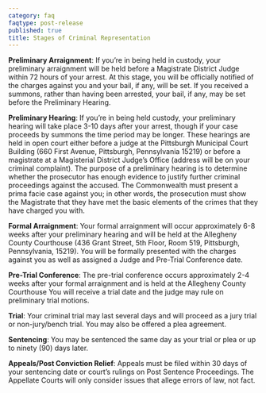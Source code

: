 ```yaml
---
category: faq
faqtype: post-release
published: true
title: Stages of Criminal Representation
---
```

**Preliminary Arraignment**: If you’re in being held in custody, your preliminary arraignment will be held before a Magistrate District Judge within 72 hours of your arrest. At this stage, you will be officially notified of the charges against you and your bail, if any, will be set. If you received a summons, rather than having been arrested, your bail, if any, may be set before the Preliminary Hearing.

**Preliminary Hearing**: If you’re in being held custody, your preliminary hearing will take place 3-10 days after your arrest, though if your case proceeds by summons the time period may be longer. These hearings are held in open court either before a judge at the Pittsburgh Municipal Court Building (660 First Avenue, Pittsburgh, Pennsylvania 15219) or before a magistrate at a Magisterial District Judge’s Office (address will be on your criminal complaint). The purpose of a preliminary hearing is to determine whether the prosecutor has enough evidence to justify further criminal proceedings against the accused. The Commonwealth must present a prima facie case against you; in other words, the prosecution must show the Magistrate that they have met the basic elements of the crimes that they have charged you with. 

**Formal Arraignment**: Your formal arraignment will occur approximately 6-8 weeks after your preliminary hearing and will be held at the Allegheny County Courthouse (436 Grant Street, 5th Floor, Room 519, Pittsburgh, Pennsylvania, 15219). You will be formally presented with the charges against you as well as assigned a Judge and Pre-Trial Conference date. 

**Pre-Trial Conference**: The pre-trial conference occurs approximately 2-4 weeks after your formal arraignment and is held at the Allegheny County Courthouse You will receive a trial date and the judge may rule on preliminary trial motions.

**Trial**: Your criminal trial may last several days and will proceed as a jury trial or non-jury/bench trial. You may also be offered a plea agreement.

**Sentencing**: You may be sentenced the same day as your trial or plea or up to ninety (90) days later. 

**Appeals/Post Conviction Relief**: Appeals must be filed within 30 days of your sentencing date or court’s rulings on Post Sentence Proceedings. The Appellate Courts will only consider issues that allege errors of law, not fact.
